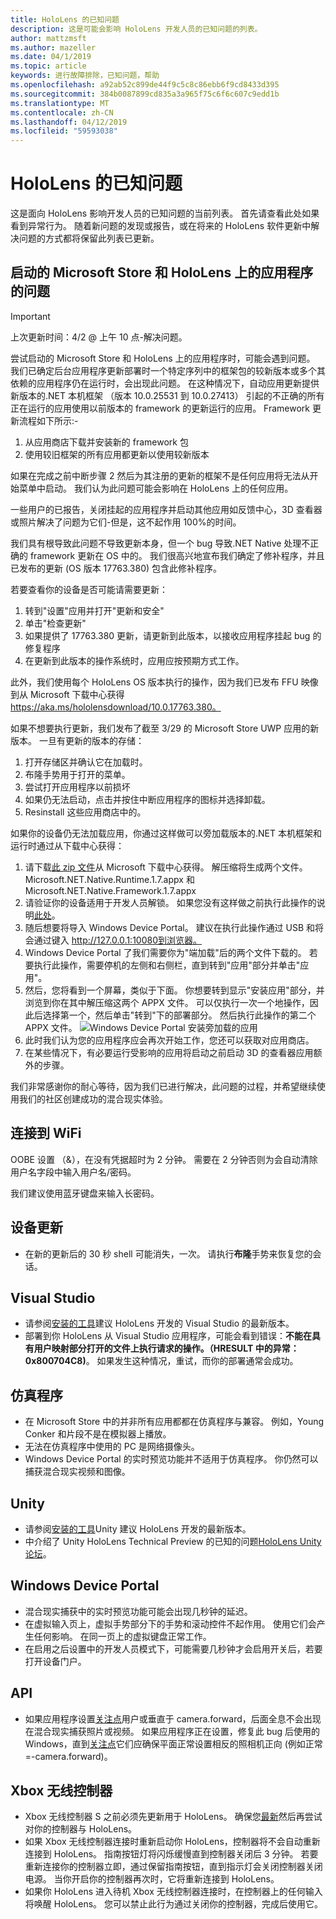 ```yaml
---
title: HoloLens 的已知问题
description: 这是可能会影响 HoloLens 开发人员的已知问题的列表。
author: mattzmsft
ms.author: mazeller
ms.date: 04/1/2019
ms.topic: article
keywords: 进行故障排除，已知问题，帮助
ms.openlocfilehash: a92ab52c899de44f9c5c8c86ebb6f9cd8433d395
ms.sourcegitcommit: 384b0087899cd835a3a965f75c6f6c607c9edd1b
ms.translationtype: MT
ms.contentlocale: zh-CN
ms.lasthandoff: 04/12/2019
ms.locfileid: "59593038"
---
```

# <a name="hololens-known-issues"></a>HoloLens 的已知问题

这是面向 HoloLens 影响开发人员的已知问题的当前列表。 首先请查看此处如果看到异常行为。 随着新问题的发现或报告，或在将来的 HoloLens 软件更新中解决问题的方式都将保留此列表已更新。

## <a name="issues-launching-the-microsoft-store-and-apps-on-hololens"></a>启动的 Microsoft Store 和 HoloLens 上的应用程序的问题

>[!IMPORTANT]
>上次更新时间：4/2 @ 上午 10 点-解决问题。 

尝试启动的 Microsoft Store 和 HoloLens 上的应用程序时，可能会遇到问题。 我们已确定后台应用程序更新部署时一个特定序列中的框架包的较新版本或多个其依赖的应用程序仍在运行时，会出现此问题。 在这种情况下，自动应用更新提供新版本的.NET 本机框架 （版本 10.0.25531 到 10.0.27413） 引起的不正确的所有正在运行的应用使用以前版本的 framework 的更新运行的应用。  Framework 更新流程如下所示:-

1.  从应用商店下载并安装新的 framework 包
2.  使用较旧框架的所有应用都更新以使用较新版本

如果在完成之前中断步骤 2 然后为其注册的更新的框架不是任何应用将无法从开始菜单中启动。  我们认为此问题可能会影响在 HoloLens 上的任何应用。

一些用户的已报告，关闭挂起的应用程序并启动其他应用如反馈中心，3D 查看器或照片解决了问题为它们-但是，这不起作用 100%的时间。

我们具有根导致此问题不导致更新本身，但一个 bug 导致.NET Native 处理不正确的 framework 更新在 OS 中的。 我们很高兴地宣布我们确定了修补程序，并且已发布的更新 (OS 版本 17763.380) 包含此修补程序。 

若要查看你的设备是否可能请需要更新：

1.  转到"设置"应用并打开"更新和安全"
2.  单击"检查更新"
3.  如果提供了 17763.380 更新，请更新到此版本，以接收应用程序挂起 bug 的修复程序
4.  在更新到此版本的操作系统时，应用应按预期方式工作。

此外，我们使用每个 HoloLens OS 版本执行的操作，因为我们已发布 FFU 映像到从 Microsoft 下载中心获得 https://aka.ms/hololensdownload/10.0.17763.380。 

如果不想要执行更新，我们发布了截至 3/29 的 Microsoft Store UWP 应用的新版本。 一旦有更新的版本的存储：

1) 打开存储区并确认它在加载时。
2) 布隆手势用于打开的菜单。
3) 尝试打开应用程序以前损坏
3) 如果仍无法启动，点击并按住中断应用程序的图标并选择卸载。
4) Resinstall 这些应用商店中的。

如果你的设备仍无法加载应用，你通过这样做可以旁加载版本的.NET 本机框架和运行时通过从下载中心获得：

1)  请下载[此 zip 文件](http://download.microsoft.com/download/8/5/C/85C23745-794C-419D-B8D7-115FBCCD6DA7/netfx_1.7.zip)从 Microsoft 下载中心获得。  解压缩将生成两个文件。  Microsoft.NET.Native.Runtime.1.7.appx 和 Microsoft.NET.Native.Framework.1.7.appx
2)  请验证你的设备适用于开发人员解锁。  如果您没有这样做之前执行此操作的说明[此处](https://nam06.safelinks.protection.outlook.com/?url=https%3A%2F%2Fdocs.microsoft.com%2Fen-us%2Fwindows%2Fmixed-reality%2Fusing-the-windows-device-portal&data=02%7C01%7Cjalynch%40microsoft.com%7C3622a462ebd04870fccb08d6ae94cad6%7C72f988bf86f141af91ab2d7cd011db47%7C1%7C0%7C636888351416725140&sdata=ZB6Zdx9GV95PcU6FAVgWaP3eQNMsyIc%2FbNDEby3Sb8A%3D&reserved=0)。
3)  随后想要将导入 Windows Device Portal。  建议在执行此操作通过 USB 和将会通过键入 http://127.0.0.1:10080到浏览器。  
4)  Windows Device Portal 了我们需要你为"端加载"后的两个文件下载的。  若要执行此操作，需要停机的左侧和右侧栏，直到转到"应用"部分并单击"应用"。
5)  然后，您将看到一个屏幕，类似于下面。  你想要转到显示"安装应用"部分，并浏览到你在其中解压缩这两个 APPX 文件。  可以仅执行一次一个地操作，因此后选择第一个，然后单击"转到"下的部署部分。  然后执行此操作的第二个 APPX 文件。 
  ![Windows Device Portal 安装旁加载的应用](images/20190322-DevicePortal.png)<br>
6)  此时我们认为您的应用程序应会再次开始工作，您还可以获取对应用商店。
7)  在某些情况下，有必要运行受影响的应用将启动之前启动 3D 的查看器应用额外的步骤。 

我们非常感谢你的耐心等待，因为我们已进行解决，此问题的过程，并希望继续使用我们的社区创建成功的混合现实体验。

## <a name="connecting-to-wifi"></a>连接到 WiFi

OOBE 设置 （&），在没有凭据超时为 2 分钟。 需要在 2 分钟否则为会自动清除用户名字段中输入用户名/密码。

我们建议使用蓝牙键盘来输入长密码。

## <a name="device-update"></a>设备更新
* 在新的更新后的 30 秒 shell 可能消失，一次。 请执行**布隆**手势来恢复您的会话。

## <a name="visual-studio"></a>Visual Studio
* 请参阅[安装的工具](install-the-tools.md)建议 HoloLens 开发的 Visual Studio 的最新版本。
* 部署到你 HoloLens 从 Visual Studio 应用程序，可能会看到错误：**不能在具有用户映射部分打开的文件上执行请求的操作。（HRESULT 中的异常：0x800704C8)**。 如果发生这种情况，重试，而你的部署通常会成功。

## <a name="emulator"></a>仿真程序
* 在 Microsoft Store 中的并非所有应用都都在仿真程序与兼容。 例如，Young Conker 和片段不是在模拟器上播放。
* 无法在仿真程序中使用的 PC 是网络摄像头。
* Windows Device Portal 的实时预览功能并不适用于仿真程序。 你仍然可以捕获混合现实视频和图像。

## <a name="unity"></a>Unity
* 请参阅[安装的工具](install-the-tools.md)Unity 建议 HoloLens 开发的最新版本。
* 中介绍了 Unity HoloLens Technical Preview 的已知的问题[HoloLens Unity 论坛](http://forum.unity3d.com/threads/known-issues.394627/)。

## <a name="windows-device-portal"></a>Windows Device Portal
* 混合现实捕获中的实时预览功能可能会出现几秒钟的延迟。
* 在虚拟输入页上，虚拟手势部分下的手势和滚动控件不起作用。 使用它们会产生任何影响。 在同一页上的虚拟键盘正常工作。
* 在启用之后设置中的开发人员模式下，可能需要几秒钟才会启用开关后，若要打开设备门户。

## <a name="api"></a>API
* 如果应用程序设置[关注点](focus-point-in-unity.md)用户或垂直于 camera.forward，后面全息不会出现在混合现实捕获照片或视频。 如果应用程序正在设置，修复此 bug 后使用的 Windows，直到[关注点](focus-point-in-unity.md)它们应确保平面正常设置相反的照相机正向 (例如正常 =-camera.forward)。

## <a name="xbox-wireless-controller"></a>Xbox 无线控制器
* Xbox 无线控制器 S 之前必须先更新用于 HoloLens。 确保您[最新](https://support.xbox.com/xbox-one/accessories/update-controller-for-stereo-headset-adapter)然后再尝试对你的控制器与 HoloLens。
* 如果 Xbox 无线控制器连接时重新启动你 HoloLens，控制器将不会自动重新连接到 HoloLens。 指南按钮灯将闪烁缓慢直到控制器关闭后 3 分钟。 若要重新连接你的控制器立即，通过保留指南按钮，直到指示灯会关闭控制器关闭电源。 当你开启你的控制器再次时，它将重新连接到 HoloLens。
* 如果你 HoloLens 进入待机 Xbox 无线控制器连接时，在控制器上的任何输入将唤醒 HoloLens。 您可以禁止此行为通过关闭你的控制器，完成后使用它。
